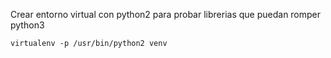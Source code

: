 Crear entorno virtual con python2 para probar librerias que puedan romper python3
```
virtualenv -p /usr/bin/python2 venv
```